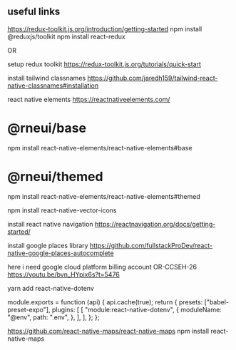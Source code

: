 ## useful links

https://redux-toolkit.js.org/introduction/getting-started
npm install @reduxjs/toolkit
npm install react-redux

OR

setup redux toolkit
https://redux-toolkit.js.org/tutorials/quick-start

install tailwind classnames
https://github.com/jaredh159/tailwind-react-native-classnames#installation

react native elements
https://reactnativeelements.com/

# @rneui/base

npm install react-native-elements/react-native-elements#base

# @rneui/themed

npm install react-native-elements/react-native-elements#themed

npm install react-native-vector-icons

install react native navigation
https://reactnavigation.org/docs/getting-started/

install google places library
https://github.com/fullstackProDev/react-native-google-places-autocomplete

here i need google cloud platform billing account
OR-CCSEH-26
https://youtu.be/bvn_HYpix6s?t=5476

yarn add react-native-dotenv

module.exports = function (api) {
api.cache(true);
return {
presets: ["babel-preset-expo"],
plugins: [
[
"module:react-native-dotenv",
{
moduleName: "@env",
path: ".env",
},
],
],
};
};

https://github.com/react-native-maps/react-native-maps
npm install react-native-maps
